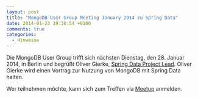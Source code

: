 ```yaml
---
layout: post
title: "MongoDB User Group Meeting January 2014 zu Spring Data"
date: 2014-01-23 19:30:54 +0100
comments: true
categories: 
  - Hinweise 
---
```

Die MongoDB User Group trifft sich nächsten Dienstag,
den 28. Januar 2014, in Berlin und 
begrüßt Oliver Gierke, 
[Spring Data Project Lead](http://projects.spring.io/spring-data/). 
Oliver Gierke wird 
einen Vortrag zur Nutzung von MongoDB mit Spring Data halten.

Wer teilnehmen möchte, kann sich zum Treffen via 
[Meetup](http://www.meetup.com/MUGBerlin/events/161353802/)
anmelden.

